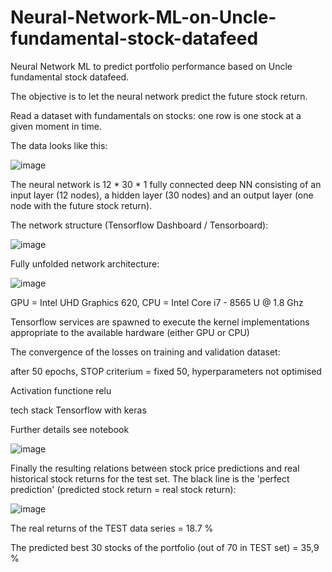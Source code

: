 # Neural-Network-ML-on-Uncle-fundamental-stock-datafeed
Neural Network ML to predict portfolio performance based on Uncle fundamental stock datafeed.

The objective is to let the neural network predict the future stock return.

Read a dataset with fundamentals on stocks: one row is one stock at a given moment in time.

The data looks like this:

![image](https://user-images.githubusercontent.com/78446548/109012385-3f1c2f00-76b2-11eb-8b00-a494ca2825c7.png)

The neural network is 12 * 30 * 1 fully connected deep NN consisting of an input layer (12 nodes), a hidden layer (30 nodes) and an output layer (one node with the future stock return).

The network structure (Tensorflow Dashboard / Tensorboard):

![image](https://user-images.githubusercontent.com/78446548/109649651-809e5580-7b5c-11eb-9169-e7123a4005e1.png)

Fully unfolded network architecture:

![image](https://user-images.githubusercontent.com/78446548/111709943-e5d69400-8848-11eb-9c9e-695f925c9d06.png)

GPU = Intel UHD Graphics 620, CPU = Intel Core i7 - 8565 U @ 1.8 Ghz

Tensorflow services are spawned to execute the kernel implementations appropriate to the available hardware (either GPU or CPU)

The convergence of the losses on training and validation dataset:

after 50 epochs, STOP criterium = fixed 50, hyperparameters not optimised

Activation functione relu

tech stack Tensorflow with keras

Further details see notebook


![image](https://user-images.githubusercontent.com/78446548/109648782-513b1900-7b5b-11eb-8b24-322bb3fd5226.png)

Finally the resulting relations between stock price predictions and real historical stock returns for the test set. The black line is the 'perfect prediction' (predicted stock return = real stock return):

![image](https://user-images.githubusercontent.com/78446548/109011090-d97b7300-76b0-11eb-8946-71c6629ff51b.png)

The real returns of the TEST data series = 18.7 %

The predicted best 30 stocks of the portfolio (out of 70 in TEST set) = 35,9 %


